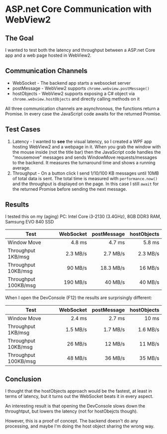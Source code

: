 # ASP.net Core Communication with WebView2

## The Goal
I wanted to test both the latency and throughput between a ASP.net Core app and a web page hosted in WebView2.

## Communication Channels
* WebSocket - The backend app starts a websocket server
* postMessage - WebView2 supports `chrome.webview.postMessage()`
* hostObjects - WebView2 supports exposing a C# object via `chrome.webview.hostObjects` and directly calling methods on it

All three communication channels are asynchronous, the functions return a Promise. In every case the JavaScript code awaits for the returned Promise.

## Test Cases
1. Latency - I wanted to **see** the visual latency, so I created a WPF app hosting WebView2 and a webpage in it. When you grab the window with the mouse inside (not the title bar) then the JavaScript code handles the "mousemove" messages and sends WindowMove requests/messages to the backend. It measures the turnaround time and shows a running average.
1. Throughput - On a button click I send 1/10/100 KB messages until 10MB of total data is sent. The total time is measured with `performance.now()` and the throughput is displayed on the page. In this case I still `await` for the returned Promise before sending the next message.

## Results
I tested this on my (aging) PC: Intel Core i3-2130 (3.4GHz), 8GB DDR3 RAM, Samsung EVO 840 SSD

|Test|WebSocket|postMessage|hostObjects|
|---|---:|---:|---:|
|Window Move|4.8 ms|4.7 ms|5.8 ms|
|Throughput 1KB/msg|2.3 MB/s|2.7 MB/s|2.3 MB/s|
|Throughput 10KB/msg|90 MB/s|18.3 MB/s|16 MB/s|
|Throughput 100KB/msg|190 MB/s|40 MB/s|40 MB/s|

When I open the DevConsole (F12) the results are surprisingly different:

|Test|WebSocket|postMessage|hostObjects|
|---|---:|---:|---:|
|Window Move|2.4 ms|2.7 ms|10 ms|
|Throughput 1KB/msg|1.5 MB/s|1.7 MB/s|1.6 MB/s|
|Throughput 10KB/msg|26 MB/s|12 MB/s|11 MB/s|
|Throughput 100KB/msg|48 MB/s|36 MB/s|35 MB/s|

## Conclusion
I thought that the hostObjects approach would be the fastest, at least in terms of latency, but it turns out the WebSocket beats it in every aspect.

An interesting result is that opening the DevConsole slows down the throughtput, but lowers the latency (not for hostObejcts though).

However, this is a proof of concept. The backend doesn't do any processing, and maybe I'm doing the host object sharing the wrong way.